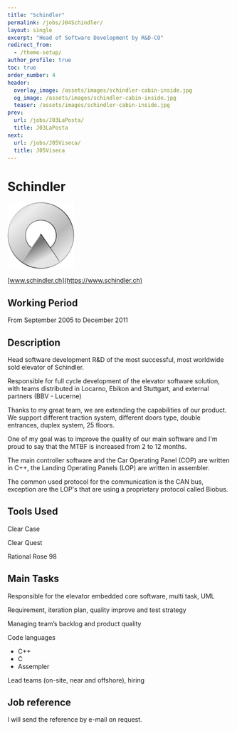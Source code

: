 ```yaml
---
title: "Schindler"
permalink: /jobs/J04Schindler/
layout: single
excerpt: "Head of Software Development by R&D-CO"
redirect_from:
  - /theme-setup/
author_profile: true
toc: true
order_number: 4
header:
  overlay_image: /assets/images/schindler-cabin-inside.jpg
  og_image: /assets/images/schindler-cabin-inside.jpg
  teaser: /assets/images/schindler-cabin-inside.jpg
prev:
  url: /jobs/J03LaPosta/
  title: J03LaPosta
next:
  url: /jobs/J05Viseca/
  title: J05Viseca
---
```

# Schindler

![Schindler](/assets/images/schindler-hd-logo-thumbnail.png)

[www.schindler.ch](https://www.schindler.ch)

## Working Period
From  September 2005 to December 2011

## Description
Head software development R&D of the most successful, most worldwide sold elevator of Schindler.

Responsible for full cycle development of the elevator software solution,
with teams distributed in Locarno, Ebikon and Stuttgart, and external partners (BBV - Lucerne)

Thanks to my great team, we are extending the capabilities of our product.
We support different traction system, different doors type, double entrances, duplex system, 25 floors.

One of my goal was to improve the quality of our main software and
I'm proud to say that the MTBF is increased from 2 to 12 months.

The main controller software and the Car Operating Panel (COP) are written in C++, 
the Landing Operating Panels (LOP) are written in assembler.

The common used protocol for the communication is the CAN bus,
exception are the LOP's that are using a proprietary protocol called Biobus.

## Tools Used
Clear Case

Clear Quest

Rational Rose 98



## Main Tasks
Responsible for the elevator embedded core software, multi task, UML

Requirement, iteration plan, quality improve and test strategy

Managing team’s backlog and product quality

Code languages
- C++
- C
- Assempler

Lead teams (on-site, near and offshore), hiring

## Job reference
I will send the reference by e-mail on request.